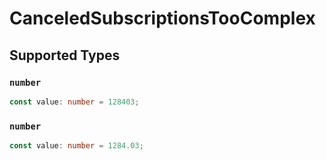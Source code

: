 # CanceledSubscriptionsTooComplex


## Supported Types

### `number`

```typescript
const value: number = 128403;
```

### `number`

```typescript
const value: number = 1284.03;
```

